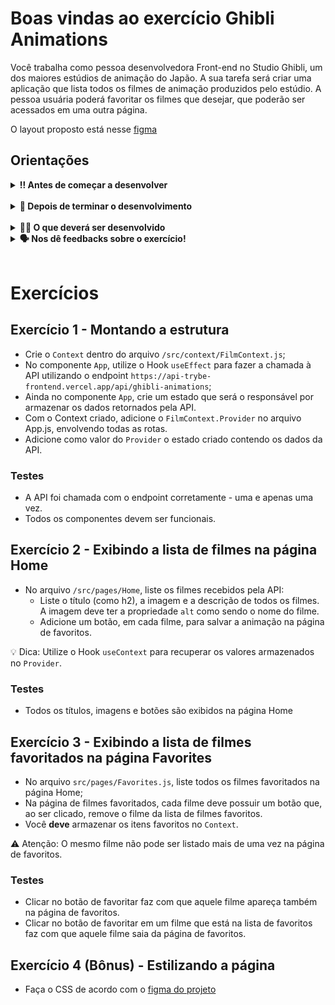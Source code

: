 # Boas vindas ao exercício Ghibli Animations

Você trabalha como pessoa desenvolvedora Front-end no Studio Ghibli, um dos maiores estúdios de animação do Japão. A sua tarefa será criar uma aplicação que lista todos os filmes de animação produzidos pelo estúdio. A pessoa usuária poderá favoritar os filmes que desejar, que poderão ser acessados em uma outra página.

O layout proposto está nesse [figma](https://www.figma.com/file/cqw5AHCVTEEsIGI7eNsAQY/%5BFRONT%5D-Exercise-Ghibli-Animations?node-id=0%3A1&t=0KTsRD18wbnb0tbl-1)

## Orientações

<details>
  <summary><strong>‼️ Antes de começar a desenvolver</strong></summary><br />

- Crie um fork desse projeto, para isso siga esse [tutorial de como realizar um fork](https://guides.github.com/activities/forking/).

- Após fazer o fork, clone o repositório criado para o seu computador.

- Rode o comando `npm install`.

- Vá para a branch `main` do seu projeto e execute o comando `git branch` ou `git branch -a`.

> 💡 Observe o que deve ser feito nas instruções para cada exercício.

</details>

<br />

<details>
  <summary><strong>🤝 Depois de terminar o desenvolvimento</strong></summary><br />

Após a solução dos exercícios, abra um PR no seu repositório forkado e, se quiser, mergeie para a `main`. Sinta-se à vontade!

**Atenção!**: Ao criar o PR,  você irá se deparar com essa tela:

![PR do exercício](images/example-pr.png)

É necessário realizar uma mudança. Para isso, clique no _base repository_ como na imagem abaixo:

![Mudando a base do repositório](images/change-base.png)

Mude para o seu repositório. Seu nome estará na frente do nome dele, por exemplo: `antonio/TicTacToe`. Depois desse passo a página deve ficar assim:

![Após mudança](images/after-change.png)

Agora, basta criar o PULL REQUEST clicando no botão `Create Pull Request`.

> 💡 Realize esse processo para cada PR que abrir.

</details>

<br />

<details>
  <summary><strong>👨‍💻 O que deverá ser desenvolvido</strong></summary><br />

Você criará uma aplicação que exibe as principais animações do [Studio Ghibli](https://studioghibli.com.br/studioghibli/), além de possibilitar a pessoa usuária a favoritar uma animação e renderizá-los na página de favoritos.

> 👀 Dica: a estrutura de páginas e as rotas da aplicação já estão pronta!

Para se inspirar, o Figma da aplicação está nesse [link.](https://www.figma.com/file/cqw5AHCVTEEsIGI7eNsAQY/%5BFRONT%5D-Exercise-Ghibli-Animations?node-id=0%3A1&t=0KTsRD18wbnb0tbl-1)

</details>

<details>
  <summary><strong>🗣 Nos dê feedbacks sobre o exercício!</strong></summary> <br />

  Ao finalizar e submeter o exercício, não se esqueça de avaliar sua experiência preenchendo o formulário. Leva menos de 3 minutos!

  [FORMULÁRIO DE AVALIAÇÃO](https://be-trybe.typeform.com/to/ZTeR4IbH#cohort_hidden=CH28-A&template=betrybe/sd-0x-exercise-ghibli-animations)

</details>

<br />

# Exercícios

## Exercício 1 - Montando a estrutura

- Crie o `Context` dentro do arquivo `/src/context/FilmContext.js`;
- No componente `App`, utilize o Hook `useEffect` para fazer a chamada à API utilizando o endpoint `https://api-trybe-frontend.vercel.app/api/ghibli-animations`;
- Ainda no componente `App`, crie um estado que será o responsável por armazenar os dados retornados pela API.
- Com o Context criado, adicione o `FilmContext.Provider` no arquivo App.js, envolvendo todas as rotas.
- Adicione como valor do `Provider` o estado criado contendo os dados da API.

### Testes

- A API foi chamada com o endpoint corretamente - uma e apenas uma vez.
- Todos os componentes devem ser funcionais.

## Exercício 2 - Exibindo a lista de filmes na página Home

- No arquivo `/src/pages/Home`, liste os filmes recebidos pela API:
  - Liste o título (como h2), a imagem e a descrição de todos os filmes. A imagem deve ter a propriedade `alt` como sendo o nome do filme.
  - Adicione um botão, em cada filme, para salvar a animação na página de favoritos.

💡 Dica: Utilize o Hook `useContext` para recuperar os valores armazenados no `Provider`.

### Testes

- Todos os títulos, imagens e botões são exibidos na página Home

## Exercício 3 - Exibindo a lista de filmes favoritados na página Favorites

- No arquivo `src/pages/Favorites.js`, liste todos os filmes favoritados na página Home;
- Na página de filmes favoritados, cada filme deve possuir um botão que, ao ser clicado, remove o filme da lista de filmes favoritos.
- Você **deve** armazenar os itens favoritos no `Context`.

⚠️ Atenção: O mesmo filme não pode ser listado mais de uma vez na página de favoritos.

### Testes

- Clicar no botão de favoritar faz com que aquele filme apareça também na página de favoritos.
- Clicar no botão de favoritar em um filme que está na lista de favoritos faz com que aquele filme saia da página de favoritos.

## Exercício 4 (Bônus) - Estilizando a página

- Faça o CSS de acordo com o [figma do projeto](https://www.figma.com/file/cqw5AHCVTEEsIGI7eNsAQY/%5BFRONT%5D-Exercise-Ghibli-Animations?node-id=0%3A1&t=0KTsRD18wbnb0tbl-1)
